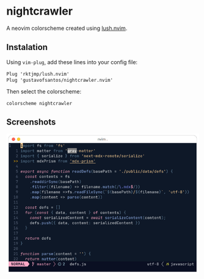 # nightcrawler

A neovim colorscheme created using [lush.nvim](https://github.com/rktjmp/lush.nvim).

## Instalation

Using `vim-plug`, add these lines into your config file:

```vim
Plug 'rktjmp/lush.nvim'
Plug 'gustavofsantos/nightcrawler.nvim'
```

Then select the colorscheme:

```vim
colorscheme nightcrawler
```

## Screenshots

![](./nightcrawler.png)
